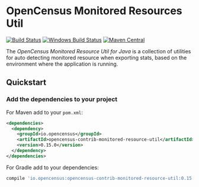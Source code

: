 # OpenCensus Monitored Resources Util
[![Build Status][travis-image]][travis-url]
[![Windows Build Status][appveyor-image]][appveyor-url]
[![Maven Central][maven-image]][maven-url]

The *OpenCensus Monitored Resource Util for Java* is a collection of utilities for auto detecting
monitored resource when exporting stats, based on the environment where the application is running.

## Quickstart

### Add the dependencies to your project

For Maven add to your `pom.xml`:
```xml
<dependencies>
  <dependency>
    <groupId>io.opencensus</groupId>
    <artifactId>opencensus-contrib-monitored-resource-util</artifactId>
    <version>0.15.0</version>
  </dependency>
</dependencies>
```

For Gradle add to your dependencies:
```gradle
compile 'io.opencensus:opencensus-contrib-monitored-resource-util:0.15.0'
```

[travis-image]: https://travis-ci.org/census-instrumentation/opencensus-java.svg?branch=master
[travis-url]: https://travis-ci.org/census-instrumentation/opencensus-java
[appveyor-image]: https://ci.appveyor.com/api/projects/status/hxthmpkxar4jq4be/branch/master?svg=true
[appveyor-url]: https://ci.appveyor.com/project/opencensusjavateam/opencensus-java/branch/master
[maven-image]: https://maven-badges.herokuapp.com/maven-central/io.opencensus/opencensus-contrib-monitoredresource-util/badge.svg
[maven-url]: https://maven-badges.herokuapp.com/maven-central/io.opencensus/opencensus-contrib-monitoredresource-util
